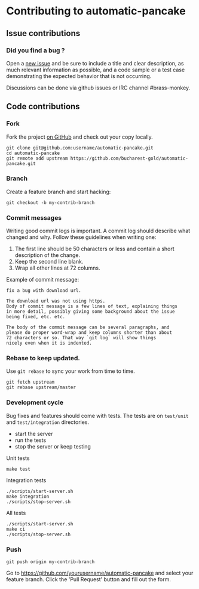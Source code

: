 # Contributing to automatic-pancake

## Issue contributions

### Did you find a bug ?

Open a [new issue](https://github.com/bucharest-gold/automatic-pancake/issues/new)
and be sure to include a title and clear description, as much relevant information
as possible, and a code sample or a test case demonstrating the expected behavior
that is not occurring.

Discussions can be done via github issues or IRC channel #brass-monkey.

## Code contributions

### Fork

Fork the project [on GitHub](https://github.com/bucharest-gold/automatic-pancake)
and check out your copy locally.

```
git clone git@github.com:username/automatic-pancake.git
cd automatic-pancake
git remote add upstream https://github.com/bucharest-gold/automatic-pancake.git
```

### Branch

Create a feature branch and start hacking:

```
git checkout -b my-contrib-branch
```

### Commit messages

Writing good commit logs is important. A commit log should describe what
changed and why. Follow these guidelines when writing one:

1. The first line should be 50 characters or less and contain a short
   description of the change.
2. Keep the second line blank.
3. Wrap all other lines at 72 columns.

Example of commit message:

```
fix a bug with download url.

The download url was not using https.
Body of commit message is a few lines of text, explaining things
in more detail, possibly giving some background about the issue
being fixed, etc. etc.

The body of the commit message can be several paragraphs, and
please do proper word-wrap and keep columns shorter than about
72 characters or so. That way `git log` will show things
nicely even when it is indented.
```

### Rebase to keep updated.

Use `git rebase` to sync your work from time to time.

```
git fetch upstream
git rebase upstream/master
```

### Development cycle

Bug fixes and features should come with tests.
The tests are on `test/unit` and `test/integration` directories.

 - start the server
 - run the tests
 - stop the server or keep testing

Unit tests

```
make test
```

Integration tests

```
./scripts/start-server.sh
make integration
./scripts/stop-server.sh
```

All tests

```
./scripts/start-server.sh
make ci
./scripts/stop-server.sh
```

### Push

```
git push origin my-contrib-branch
```

Go to https://github.com/yourusername/automatic-pancake and select your feature branch.
Click the 'Pull Request' button and fill out the form.
